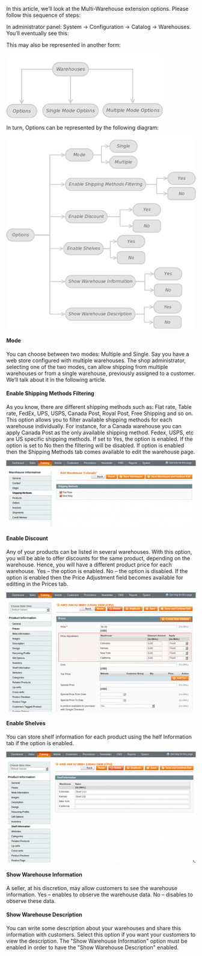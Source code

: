 In this article, we’ll look at the Multi-Warehouse extension options. Please follow this sequence of steps:

In administrator panel: System -> Configuration -> Catalog -> Warehouses. You’ll eventually see this:

This may also be represented in another form:

![Figure 1. Options Overview](multiple-warehouse-figure-1-1.png) 

In turn, Options can be represented by the following diagram:

![Figure 2. General Options](multiple-warehouse-figure-1-2.png)
 
#### Mode

You can choose between two modes: Multiple and Single. Say you have a web store configured with multiple warehouses. The shop administrator, selecting one of the two modes, can allow shipping from multiple warehouses or from a single warehouse, previously assigned to a customer. We’ll talk about it in the following article.

#### Enable Shipping Methods Filtering

As you know, there are different shipping methods such as: Flat rate, Table rate, FedEx, UPS, USPS, Canada Post, Royal Post, Free Shipping and so on. This option allows you to filter available shipping methods for each warehouse individually. For instance, for a Canada warehouse you can apply Canada Post as the only available shipping method. Fedex, USPS, etc are US specific shipping methods. If set to Yes, the option is enabled. If the option is set to No then the filtering will be disabled. If option is enabled then the Shipping Methods tab comes available to edit the warehouse page.

![Multiple Warehouse - Edit Warehouse - Shipping Methods](multiple-warehouse-warehouse-shipping-methods-700x244.png)

#### Enable Discount

Any of your products can be listed in several warehouses. With this option, you will be able to offer discounts for the same product, depending on the warehouse. Hence, you will have a different product price for each warehouse. Yes – the option is enabled. No – the option is disabled. If the option is enabled then the Price Adjustment field becomes available for editting in the Prices tab.

![Multiple Warehouse - Edit Product - Prices - Price Adjustment](multiple-warehouse-product-prices-priceadjustment-700x439.png)
 
#### Enable Shelves

You can store shelf information for each product using the helf Information tab if the option is enabled.

![Multiple Warehouse - Edit Product - Shelf Information](multiple-warehouse-product-shelves-700x409.png)

#### Show Warehouse Information

A seller, at his discretion, may allow customers to see the warehouse information. Yes – enables to observe the warehouse data. No – disables to observe these data.

#### Show Warehouse Description

You can write some description about your warehouses and share this information with customers. Select this option if you want your customers to view the description. The "Show Warehouse Information" option must be enabled in order to have the "Show Warehouse Description" enabled.
